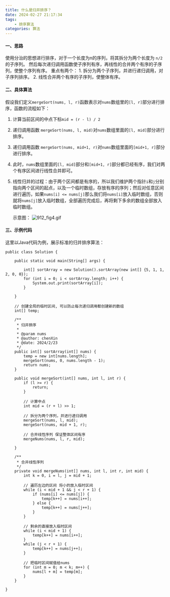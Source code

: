 ```yaml
---
title: 什么是归并排序？
date: 2024-02-27 21:17:34
tags:
    - 排序算法
categories: 算法
---
```


<meta name="referrer" content="no-referrer"/>

#### 一、思路
使用分治的思想进行排序，对于一个长度为n的序列，将其拆分为两个长度为 `n/2`的子序列。
然后每次递归调用函数使子序列有序，再线性的合并两个有序的子序列，使整个序列有序。
重点有两个：
    1. 拆分为两个子序列，并进行递归调用，对子序列排序。
    2. 线性合并两个有序的子序列，使整体有序。

#### 二、具体算法
假设我们定义`mergeSort(nums, l, r)`函数表示对`nums`数组里的`[l, r]`部分进行排序，函数的流程如下：

1. 计算当前区间的中点下标`mid = (r - l) / 2`
2. 递归调用函数 `mergeSort(nums, l, mid)`对`nums`数组里面的`[l, mid]`部分进行排序。
3. 递归调用函数 `mergeSort(nums, mid+1, r)`对`nums`数组里面的`[mid+1, r]`部分进行排序。
4. 此时，`nums`数组里面的`[l, mid]`部分和`[mid+1, r]`部分都已经有序，我们对两个有序区间进行线性合并即可。
5. 线性归并的过程：由于两个区间都是有序的，所以我们维护两个指针`i`和`j`分别指向两个区间的起点，以及一个临时数组，存放有序的序列；然后对任意区间进行遍历，如果`nums[i] <= nums[j]`那么我们将`nums[i]`放入临时数组，否则就将`nums[j]`放入临时数组，全部遍历完成后，再将剩下多余的数组全部放入临时数组。

    示意图：
![912_fig4.gif](https://cdn.nlark.com/yuque/0/2024/gif/29411486/1708679447471-48886431-fbbf-418c-8b06-10589886216b.gif#averageHue=%23fdfcfc&clientId=uf5ec3c44-d104-4&from=drop&id=u236af1f9&originHeight=448&originWidth=805&originalType=binary&ratio=1.100000023841858&rotation=0&showTitle=false&size=1220304&status=done&style=stroke&taskId=u6215349f-2155-4f83-81dd-adda4c5ff56&title=)

#### 三、示例代码
这里以Java代码为例，展示标准的归并排序算法：

```
public class Solution {

    public static void main(String[] args) {

        int[] sortArray = new Solution().sortArray(new int[] {5, 1, 1, 2, 0, 0});
        for (int i = 0; i < sortArray.length; i++) {
            System.out.print(sortArray[i]);
        }

    }

    // 创建全局的临时区间, 可以防止每次递归调用都创建新的数组
    int[] temp;

    /**
     * 归并排序
     *
     * @param nums
     * @author: chenXin
     * @date: 2024/2/23
     */
    public int[] sortArray(int[] nums) {
        temp = new int[nums.length];
        mergeSort(nums, 0, nums.length - 1);
        return nums;
    }

    public void mergeSort(int[] nums, int l, int r) {
        if (l >= r) {
            return;
        }

        // 计算中点
        int mid = (r + l) >> 1;

        // 拆分为两个序列，并进行递归调用
        mergeSort(nums, l, mid);
        mergeSort(nums, mid + 1, r);

        // 合并线性序列 保证整体区间有序
        mergeNums(nums, l, r, mid);

    }

    /**
     * 合并线性序列
     */
    private void mergeNums(int[] nums, int l, int r, int mid) {
        int k = 0, i = l, j = mid + 1;

        // 遍历左边的区间 将小的放入临时区间
        while (i < mid + 1 && j < r + 1) {
            if (nums[i] <= nums[j]) {
                temp[k++] = nums[i++];
            } else {
                temp[k++] = nums[j++];
            }
        }

        // 剩余的直接放入临时区间
        while (i < mid + 1) {
            temp[k++] = nums[i++];
        }
        while (j < r + 1) {
            temp[k++] = nums[j++];
        }

        // 把临时区间赋值给nums
        for (int m = 0; m < k; m++) {
            nums[l + m] = temp[m];
        }
    }

}
```
